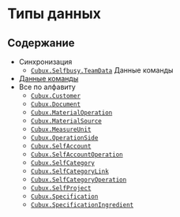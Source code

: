 Типы данных
===========

Содержание
----------

*   Синхронизация
    *   [`Cubux.Selfbusy.TeamData`](./sync/data-team.md) Данные команды
*   [Данные команды](team/README.md)
*   Все по алфавиту
    *   [`Cubux.Customer`](team/customer.md)
    *   [`Cubux.Document`](team/document.md)
    *   [`Cubux.MaterialOperation`](team/material-operation.md)
    *   [`Cubux.MaterialSource`](team/material-source.md)
    *   [`Cubux.MeasureUnit`](team/measure-unit.md)
    *   [`Cubux.OperationSide`](team/operation-side.md)
    *   [`Cubux.SelfAccount`](team/account.md)
    *   [`Cubux.SelfAccountOperation`](team/account-operation.md)
    *   [`Cubux.SelfCategory`](team/category.md)
    *   [`Cubux.SelfCategoryLink`](team/category-link.md)
    *   [`Cubux.SelfCategoryOperation`](team/category-operation.md)
    *   [`Cubux.SelfProject`](team/project.md)
    *   [`Cubux.Specification`](team/specification.md)
    *   [`Cubux.SpecificationIngredient`](team/specification-ingredient.md)
